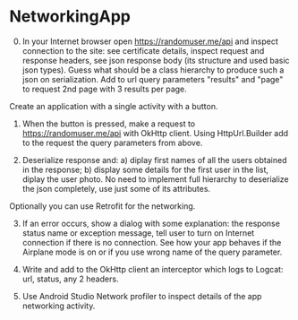 # NetworkingApp
0. In your Internet browser open https://randomuser.me/api and inspect connection to the site: see certificate details, inspect request and response headers, see json response body (its structure and used basic json types). Guess what should be a class hierarchy to produce such a json on serialization. Add to url query parameters "results" and "page" to request 2nd page with 3 results per page.

Create an application with a single activity with a button.

1. When the button is pressed, make a request to https://randomuser.me/api with OkHttp client. Using HttpUrl.Builder add to the request the query parameters from above.

2. Deserialize response and:
a) diplay first names of all the users obtained in the response;
b) display some details for the first user in the list, diplay the user photo.
No need to implement full hierarchy to deserialize the json completely, use just some of its attributes.

Optionally you can use Retrofit for the networking.

3. If an error occurs, show a dialog with some explanation: the response status name or exception message, tell user to turn on Internet connection if there is no connection. See how your app behaves if the Airplane mode is on or if you use wrong name of the query parameter.

4. Write and add to the OkHttp client an interceptor which logs to Logcat: url, status, any 2 headers.

5. Use Android Studio Network profiler to inspect details of the app networking activity.
